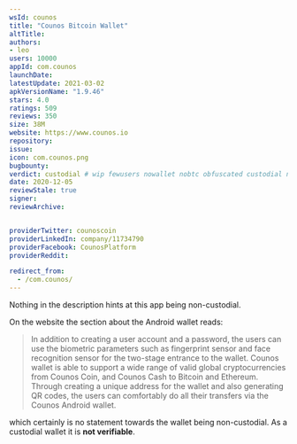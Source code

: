```yaml
---
wsId: counos
title: "Counos Bitcoin Wallet"
altTitle: 
authors:
- leo
users: 10000
appId: com.counos
launchDate: 
latestUpdate: 2021-03-02
apkVersionName: "1.9.46"
stars: 4.0
ratings: 509
reviews: 350
size: 38M
website: https://www.counos.io
repository: 
issue: 
icon: com.counos.png
bugbounty: 
verdict: custodial # wip fewusers nowallet nobtc obfuscated custodial nosource nonverifiable reproducible bounty defunct
date: 2020-12-05
reviewStale: true
signer: 
reviewArchive:


providerTwitter: counoscoin
providerLinkedIn: company/11734790
providerFacebook: CounosPlatform
providerReddit: 

redirect_from:
  - /com.counos/
---
```



Nothing in the description hints at this app being non-custodial.

On the website the section about the Android wallet reads:

> In addition to creating a user account and a password, the users can use the biometric parameters such as fingerprint sensor and face recognition sensor for the two-stage entrance to the wallet. Counos wallet is able to support a wide range of valid global cryptocurrencies from Counos Coin, and Counos Cash to Bitcoin and Ethereum. Through creating a unique address for the wallet and also generating QR codes, the users can comfortably do all their transfers via the Counos Android wallet.

which certainly is no statement towards the wallet being non-custodial. As a
custodial wallet it is **not verifiable**.
